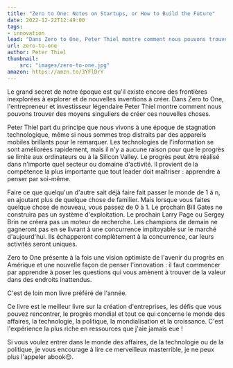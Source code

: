 ```yaml
---
title: "Zero to One: Notes on Startups, or How to Build the Future"
date: 2022-12-22T12:49:00
tags: 
- innovation
lead: "Dans Zero to One, Peter Thiel montre comment nous pouvons trouver des moyens singuliers de créer ces nouvelles choses."
url: zero-to-one
author: Peter Thiel
thumbnail: 
    src: "images/zero-to-one.jpg"
amazon: https://amzn.to/3YFlDrY
---
```



Le grand secret de notre époque est qu'il existe encore des frontières inexplorées à explorer et de nouvelles inventions à créer. Dans Zero to One, l'entrepreneur et investisseur légendaire Peter Thiel montre comment nous pouvons trouver des moyens singuliers de créer ces nouvelles choses.

Peter Thiel part du principe que nous vivons à une époque de stagnation technologique, même si nous sommes trop distraits par des appareils mobiles brillants pour le remarquer. Les technologies de l'information se sont améliorées rapidement, mais il n'y a aucune raison pour que le progrès se limite aux ordinateurs ou à la Silicon Valley. Le progrès peut être réalisé dans n'importe quel secteur ou domaine d'activité. Il provient de la compétence la plus importante que tout leader doit maîtriser : apprendre à penser par soi-même.

Faire ce que quelqu'un d'autre sait déjà faire fait passer le monde de 1 à n, en ajoutant plus de quelque chose de familier. Mais lorsque vous faites quelque chose de nouveau, vous passez de 0 à 1. Le prochain Bill Gates ne construira pas un système d'exploitation. Le prochain Larry Page ou Sergey Brin ne créera pas un moteur de recherche. Les champions de demain ne gagneront pas en se livrant à une concurrence impitoyable sur le marché d'aujourd'hui. Ils échapperont complètement à la concurrence, car leurs activités seront uniques.

Zero to One présente à la fois une vision optimiste de l'avenir du progrès en Amérique et une nouvelle façon de penser l'innovation : il faut commencer par apprendre à poser les questions qui vous amènent à trouver de la valeur dans des endroits inattendus.


C'est de loin mon livre préféré de l'année.
















Ce livre est le meilleur livre sur la création d'entreprises, les défis que vous pouvez rencontrer, le progrès mondial et tout ce qui concerne le monde des affaires, la technologie, la politique, la mondialisation et la croissance.
C'est l'expérience la plus riche en ressources que j'aie jamais eue !

Si vous voulez entrer dans le monde des affaires, de la technologie ou de la politique, je vous encourage à lire ce merveilleux masterrible, je ne peux plus l'appeler abook😌.